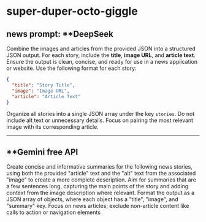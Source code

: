 # super-duper-octo-giggle

news prompt:
**DeepSeek
---
Combine the images and articles from the provided JSON into a structured JSON output. For each story, include the **title**, **image URL**, and **article text**. Ensure the output is clean, concise, and ready for use in a news application or website. Use the following format for each story:  

```json
{
  "title": "Story Title",
  "image": "Image URL",
  "article": "Article Text"
}
```  

Organize all stories into a single JSON array under the key `stories`. Do not include alt text or unnecessary details. Focus on pairing the most relevant image with its corresponding article.

---
**Gemini free API 
---
Create concise and informative summaries for the following news stories, using both the provided "article" text and the "alt" text from the associated "image" to create a more complete description. Aim for summaries that are a few sentences long, capturing the main points of the story and adding context from the image description where relevant.  Format the output as a JSON array of objects, where each object has a "title", "image", and "summary" key.  Focus on news articles; exclude non-article content like calls to action or navigation elements
